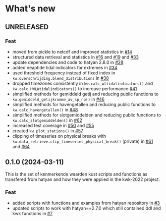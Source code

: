 # What's new

## UNRELEASED

### Feat
- moved from pickle to netcdf and improved statistics in [#14](https://github.com/Deltares-research/kenmerkendewaarden/pull/14)
- structured data retrieval and statistics in [#16](https://github.com/Deltares-research/kenmerkendewaarden/pull/16) and [#19](https://github.com/Deltares-research/kenmerkendewaarden/pull/19) and [#33](https://github.com/Deltares-research/kenmerkendewaarden/pull/33)
- update dependencies and code to hatyan 2.8.0 in [#28](https://github.com/Deltares-research/kenmerkendewaarden/pull/28)
- added neaptide tidal indicators for extremes in [#34](https://github.com/Deltares-research/kenmerkendewaarden/pull/34)
- used threshold frequency instead of fixed index in `kw.overschrijding.blend_distributions` in [#38](https://github.com/Deltares-research/kenmerkendewaarden/pull/38)
- dropped timezones consistently in `kw.calc_wltidalindicators()` and `kw.calc_HWLWtidalindicators()` to increase performance [#41](https://github.com/Deltares-research/kenmerkendewaarden/pull/41)
- simplified methods for gemiddeld getij and reducing public functions to `kw.gemiddeld_getijkromme_av_sp_np()` in [#46](https://github.com/Deltares-research/kenmerkendewaarden/pull/46)
- simplified methods for havengetallen and reducing public functions to `kw.calc_havengetallen()` in [#48](https://github.com/Deltares-research/kenmerkendewaarden/pull/48)
- simplified methods for slotgemiddelden and reducing public functions to `kw.calc_slotgemiddelden()` in [#62](https://github.com/Deltares-research/kenmerkendewaarden/pull/62)
- increased test coverage in [#50](https://github.com/Deltares-research/kenmerkendewaarden/pull/50) and [#55](https://github.com/Deltares-research/kenmerkendewaarden/pull/55)
- created `kw.plot_stations()` in [#57](https://github.com/Deltares-research/kenmerkendewaarden/pull/57)
- clipping of timeseries on physical breaks with `kw.data_retrieve.clip_timeseries_physical_break()` (private) in [#61](https://github.com/Deltares-research/kenmerkendewaarden/pull/61) and [#64](https://github.com/Deltares-research/kenmerkendewaarden/pull/64)


## 0.1.0 (2024-03-11)
This is the set of kenmerkende waarden kust scripts and functions as transfered from hatyan and how they were applied in the kwk-2022 project.

### Feat
- added scripts with functions and examples from hatyan repository in [#3](https://github.com/Deltares-research/kenmerkendewaarden/pull/3)
- updated scripts to work with hatyan==2.7.0 which still contained ddl and kwk functions in [#7](https://github.com/Deltares-research/kenmerkendewaarden/pull/7)
